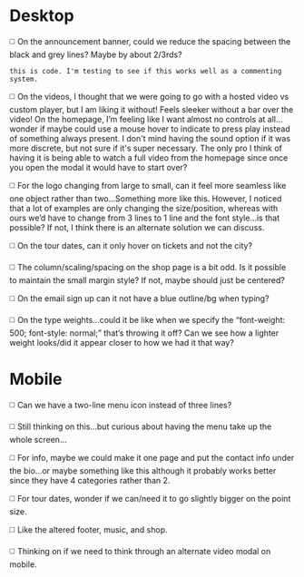 # Desktop

◻️ On the announcement banner, could we reduce the spacing between the black and grey lines? Maybe by about 2/3rds?

`this is code. I'm testing to see if this works well as a commenting system.`

◻️ On the videos, I thought that we were going to go with a hosted video vs custom player, but I am liking it without! Feels sleeker without a bar over the video! On the homepage, I’m feeling like I want almost no controls at all…wonder if maybe could use a mouse hover to indicate to press play instead of something always present. I don't mind having the sound option if it was more discrete, but not sure if it's super necessary. The only pro I think of having it is being able to watch a full video from the homepage since once you open the modal it would have to start over?

◻️ For the logo changing from large to small, can it feel more seamless like one object rather than two…Something more like this. However, I noticed that a lot of examples are only changing the size/position, whereas with ours we’d have to change from 3 lines to 1 line and the font style…is that possible? If not, I think there is an alternate solution we can discuss.

◻️ On the tour dates, can it only hover on tickets and not the city?

◻️ The column/scaling/spacing on the shop page is a bit odd. Is it possible to maintain the small margin style? If not, maybe should just be centered?

◻️ On the email sign up can it not have a blue outline/bg when typing?

◻️ On the type weights…could it be like when we specify the “font-weight: 500; font-style: normal;” that’s throwing it off? Can we see how a lighter weight looks/did it appear closer to how we had it that way?

# Mobile

◻️ Can we have a two-line menu icon instead of three lines?

◻️ Still thinking on this…but curious about having the menu take up the whole screen…

◻️ For info, maybe we could make it one page and put the contact info under the bio…or maybe something like this although it probably works better since they have 4 categories rather than 2.

◻️ For tour dates, wonder if we can/need it to go slightly bigger on the point size.

◻️ Like the altered footer, music, and shop.

◻️ Thinking on if we need to think through an alternate video modal on mobile.
